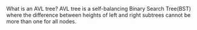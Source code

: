 What is an AVL tree?
AVL tree is a self-balancing Binary Search Tree(BST) where the difference between heights of left and right subtrees cannot be more than one for all nodes. 
